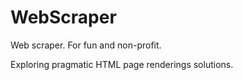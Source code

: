 # WebScraper

Web scraper. For fun and non-profit.

Exploring pragmatic HTML page renderings solutions.
